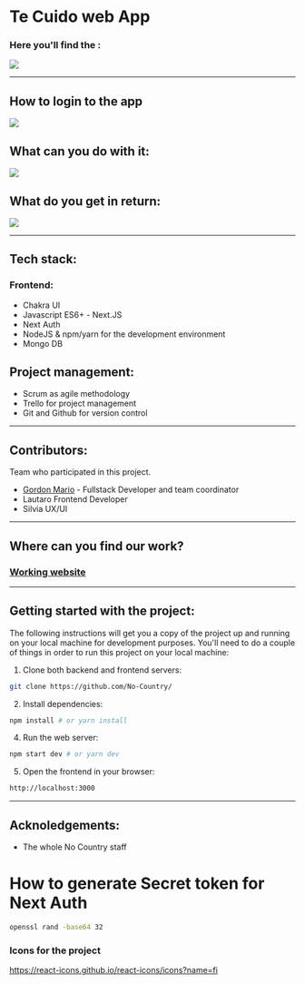 # Te Cuido web App

### Here you'll find the :

![](./images/frontend.jpg)

---

## How to login to the app

![](./images/backend-admin.jpg)

## What can you do with it:

![](./images/backend-dashboard.jpg)

## What do you get in return:

![](./images/backend-API-rest.jpg)

---

## Tech stack:

### Frontend:

- Chakra UI
- Javascript ES6+ - Next.JS
- Next Auth
- NodeJS & npm/yarn for the development environment
- Mongo DB

## Project management:

- Scrum as agile methodology
- Trello for project management
- Git and Github for version control

---

## Contributors:

Team who participated in this project.

- [Gordon Mario](https://github.com/maegop) - Fullstack Developer and team coordinator
- Lautaro Frontend Developer
- Silvia UX/UI

---

## Where can you find our work?

### [Working website](http://no-country-c03-g57-frontend.herokuapp.com/)

---

## Getting started with the project:

The following instructions will get you a copy of the project up and running on your local machine for development purposes.
You'll need to do a couple of things in order to run this project on your local machine:

1. Clone both backend and frontend servers:

```sh
git clone https://github.com/No-Country/
```

2. Install dependencies:

```sh
npm install # or yarn install
```

4. Run the web server:

```sh
npm start dev # or yarn dev
```

5. Open the frontend in your browser:

```sh
http://localhost:3000
```

---

## Acknoledgements:

- The whole No Country staff

# How to generate Secret token for Next Auth

```sh
openssl rand -base64 32
```

### Icons for the project

https://react-icons.github.io/react-icons/icons?name=fi
